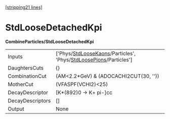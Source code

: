 [\[stripping21 lines\]](../stripping21-index.md)

# StdLooseDetachedKpi

**CombineParticles/StdLooseDetachedKpi**

|                  |                                                                                                                                                                          |
|------------------|--------------------------------------------------------------------------------------------------------------------------------------------------------------------------|
| Inputs           | \['Phys/[StdLooseKaons](../commonparticles/stripping21-stdloosekaons.md)/Particles', 'Phys/[StdLoosePions](../commonparticles/stripping21-stdloosepions.md)/Particles'\] |
| DaughtersCuts    | {}                                                                                                                                                                       |
| CombinationCut   | (AM\<2.2\*GeV) & (ADOCACHI2CUT(30, ''))                                                                                                                                  |
| MotherCut        | (VFASPF(VCHI2)\<25)                                                                                                                                                      |
| DecayDescriptor  | \[K\*(892)0 -\> K+ pi-\]cc                                                                                                                                               |
| DecayDescriptors | \[\]                                                                                                                                                                     |
| Output           | None                                                                                                                                                                     |
